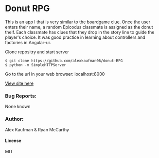 # Donut RPG
This is an app I that is very similar to the boardgame clue.  Once the user enters their name, a random Epicodus classmate
is assigned as the donut theif.  Each classmate has clues that they drop in the story line to guide the player's choice.  It 
was good practice in learning about controllers and factories in Angular-ui.

Clone repositry and start server
```
$ git clone https://github.com/alexkaufman06/donut-RPG
$ python -m SimpleHTTPServer
```
Go to the url in your web browser: localhost:8000

[View site here](http://alexkaufman06.github.io/donut-RPG/index.html)

### Bug Reports:
None known
### Author:
Alex Kaufman & Ryan McCarthy
#### License
MIT
